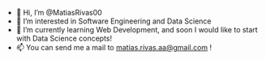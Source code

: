 - 👋 Hi, I’m @MatiasRivas00
- 👀 I’m interested in Software Engineering and Data Science
- 🌱 I’m currently learning Web Development, and soon I would like to start with Data Science concepts!
- 📫 You can send me a mail to matias.rivas.aa@gmail.com !

<!---
MatiasRivas00/MatiasRivas00 is a ✨ special ✨ repository because its `README.md` (this file) appears on your GitHub profile.
You can click the Preview link to take a look at your changes.
--->
